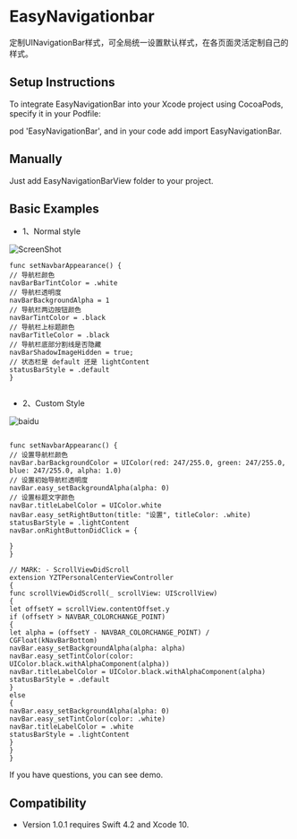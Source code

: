 # EasyNavigationbar
定制UINavigationBar样式，可全局统一设置默认样式，在各页面灵活定制自己的样式。

## Setup Instructions

To integrate EasyNavigationBar into your Xcode project using CocoaPods, specify it in your Podfile:

pod 'EasyNavigationBar', and in your code add import EasyNavigationBar.

## Manually

Just add EasyNavigationBarView folder to your project.

## Basic Examples


* 1、Normal style

![ScreenShot](https://github.com/wsj2012/EasyNavigationBar/blob/master/System.png?raw=true)


```
func setNavbarAppearance() {
// 导航栏颜色
navBarBarTintColor = .white
// 导航栏透明度
navBarBackgroundAlpha = 1
// 导航栏两边按钮颜色
navBarTintColor = .black
// 导航栏上标题颜色
navBarTitleColor = .black
// 导航栏底部分割线是否隐藏
navBarShadowImageHidden = true;
// 状态栏是 default 还是 lightContent
statusBarStyle = .default
}


```

* 2、Custom Style

![baidu](https://github.com/wsj2012/EasyNavigationBar/blob/master/Custom.gif?raw=true) 

```

func setNavbarAppearanc() {
// 设置导航栏颜色
navBar.barBackgroundColor = UIColor(red: 247/255.0, green: 247/255.0, blue: 247/255.0, alpha: 1.0)
// 设置初始导航栏透明度
navBar.easy_setBackgroundAlpha(alpha: 0)
// 设置标题文字颜色
navBar.titleLabelColor = UIColor.white
navBar.easy_setRightButton(title: "设置", titleColor: .white)
statusBarStyle = .lightContent
navBar.onRightButtonDidClick = {

}
}

// MARK: - ScrollViewDidScroll
extension YZTPersonalCenterViewController
{
func scrollViewDidScroll(_ scrollView: UIScrollView)
{
let offsetY = scrollView.contentOffset.y
if (offsetY > NAVBAR_COLORCHANGE_POINT)
{
let alpha = (offsetY - NAVBAR_COLORCHANGE_POINT) / CGFloat(kNavBarBottom)
navBar.easy_setBackgroundAlpha(alpha: alpha)
navBar.easy_setTintColor(color: UIColor.black.withAlphaComponent(alpha))
navBar.titleLabelColor = UIColor.black.withAlphaComponent(alpha)
statusBarStyle = .default
}
else
{
navBar.easy_setBackgroundAlpha(alpha: 0)
navBar.easy_setTintColor(color: .white)
navBar.titleLabelColor = .white
statusBarStyle = .lightContent
}
}
}

```

If you have questions, you can see demo.



## Compatibility

* Version 1.0.1 requires Swift 4.2 and Xcode 10.
